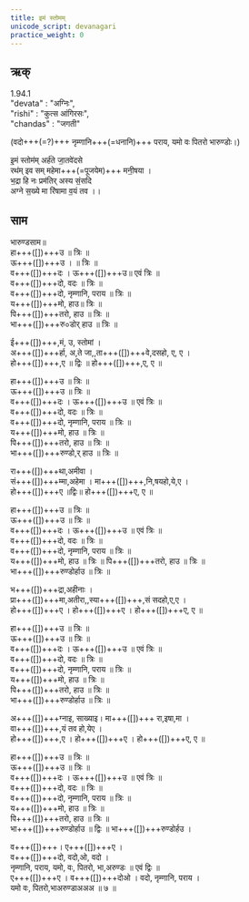 ```yaml
---
title: इमं स्तोमम्
unicode_script: devanagari
practice_weight: 0
---
```


## ऋक्
1.94.1  
"devata" : "अग्निः",  
"rishi" : "कुत्स आंगिरसः",  
"chandas" : "जगती"  

(वदो+++(=?)+++ नृम्णानि+++(=धनानि)+++ पराय, यमो वः पितरो भारुण्डोः।)

इ॒मं स्तोम॑म् अर्ह॑ते जा॒तवे॑दसे  
रथ॑म् इव सम् महेमा+++(=पूजयेम)+++ मनी॒षया ।  
भ॒द्रा हि नः प्रम॑तिर् अस्य सं॒सदि  
अग्ने स॒ख्ये मा रि॑षामा व॒यं तव ।। 

## साम

<div class="audioEmbed"  caption="गोपालार्यः 2015  " src="https://archive
.org/download/jaiminIya-sAma-gAna-paravastu-tradition-gopAla-2015/imaM-stomam.mp3"></div>

भारुण्डसाम॥  
हा+++([])+++उ ॥ त्रिः ॥  
ऊ+++([])+++उ । ॥ त्रिः ॥  
व+++([])+++दः । ऊ+++([])+++उ॥ एवं त्रिः ॥  
व+++([])+++दो, वदः ॥ त्रिः ॥  
व+++([])+++दो, नृम्णानि, पराय ॥ त्रिः ॥  
य+++([])+++मो, हाउ॥ त्रिः ॥  
पि+++([])+++तरो, हाउ ॥ त्रिः ॥  
भा+++([])+++रु०डोर् हाउ ॥ त्रिः ॥  

ई+++([])+++,मं, उ, स्तोमां ।  
अ+++([])+++र्हा, अ,ते जा,,ता+++([])+++वे,दसहो, ए, ए ।  
हो+++([])+++,ए ॥ द्विः ॥ हो+++([])+++,ए, ए ॥  

हा+++([])+++उ ॥ त्रिः ॥  
ऊ+++([])+++उ  ॥ त्रिः ॥  
व+++([])+++दः । ऊ+++([])+++उ ॥ एवं त्रिः ॥  
व+++([])+++दो, वदः  ॥ त्रिः ॥  
व+++([])+++दो, नृम्णानि, पराय ॥ त्रिः ॥  
य+++([])+++मो, हाउ ॥ त्रिः ॥  
पि+++([])+++तरो, हाउ ॥ त्रिः ॥  
भा+++([])+++रुण्डो,र् हाउ ॥ त्रिः ॥  

रा+++([])+++था,अमीवा ।  
सं+++([])+++म्मा,अहेमा । मा+++([])+++,नि,षयहो,ये,ए ।  
हो+++([])+++ए ॥द्विः॥ हो+++([])+++ए, ए ॥  

हा+++([])+++उ ॥ त्रिः ॥  
ऊ+++([])+++उ ॥ त्रिः ॥  
व+++([])+++दः । ऊ+++([])+++उ ॥ एवं त्रिः ॥  
व+++([])+++दो, वदः ॥ त्रिः ॥  
व+++([])+++दो, नृम्णानि, पराय ॥ त्रिः ॥  
य+++([])+++मो, हाउ ॥ त्रिः ॥
पि+++([])+++तरो, हाउ ॥ त्रिः ॥  
भा+++([])+++रुण्डोर्हाउ ॥ त्रिः ॥  

भ+++([])+++द्रा,अहीनाः ।  
प्रा+++([])+++मा,अतीरा,,स्या+++([])+++,सं सदहो,ए,ए ।  
हो+++([])+++ए । हो+++([])+++ए । हो+++([])+++ए, ए ॥  

हा+++([])+++उ ॥ त्रिः ॥  
ऊ+++([])+++उ ॥ त्रिः ॥  
व+++([])+++दः । ऊ+++([])+++उ ॥ एवं त्रिः ॥  
व+++([])+++दो, वदः  ॥ त्रिः ॥  
व+++([])+++दो, नृम्णानि, पराय ॥ त्रिः ॥  
य+++([])+++मो, हाउ ॥ त्रिः ॥  
पि+++([])+++तरो, हाउ ॥ त्रिः ॥  
भा+++([])+++रुण्डोर्हाउ ॥ त्रिः ॥  

अ+++([])+++ग्नाइ, साख्याइ। मा+++([])+++ रा,इषा,मा ।  
वा+++([])+++,यं तव हो,येए ।  
हो+++([])+++,ए । हो+++([])+++ए । हो+++([])+++ए, ए ॥

हा+++([])+++उ ॥ त्रिः ॥  
ऊ+++([])+++उ ॥ त्रिः ॥  
व+++([])+++दः । ऊ+++([])+++उ  ॥ एवं त्रिः ॥  
व+++([])+++दो, वदः ॥ त्रिः ॥  
व+++([])+++दो, नृम्णानि, पराय ॥ त्रिः ॥  
य+++([])+++मो, हाउ ॥ त्रिः ॥  
पि+++([])+++तरो, हाउ ॥ त्रिः ॥  
भा+++([])+++रुण्डोर्हाउ ॥ द्विः ॥ भा+++([])+++रुण्डोर्हउ ।  

व+++([])+++।  ए+++([])+++ए ।  
व+++([])+++दो, वदो,ओ, वदो ।  
नृम्णानि, पराय, यमो, वः, पितरो, भा,अरुण्डः ॥ एवं द्विः ॥  
ए+++([])+++ए । व+++([])+++दोओ । वदो, नृम्णानि, पराय ।  
यमो वः, पितरो,भाअरुण्डाअअअ ॥ ७ ॥
